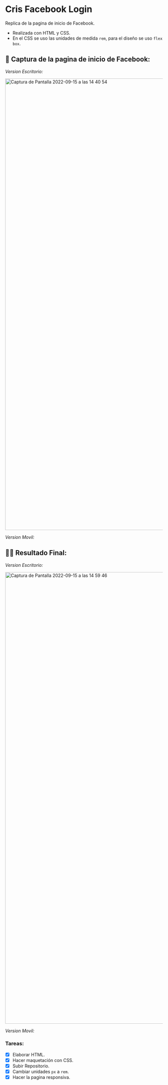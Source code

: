 # Cris Facebook Login

Replica de la pagina de inicio de Facebook.
- Realizada con HTML y CSS.
- En el CSS se uso las unidades de medida ```rem```, para el diseño se uso ```flex box```.

## 📸 Captura de la pagina de inicio de Facebook:

_Version Escritorio:_

<img width="1439" alt="Captura de Pantalla 2022-09-15 a las 14 40 54" src="https://user-images.githubusercontent.com/53755601/190406273-77e1a7b8-476f-4f31-a5e0-7cd786a8a5c7.png">

_Version Movil:_

## 👨‍💻 Resultado Final:

_Version Escritorio:_

<img width="1439" alt="Captura de Pantalla 2022-09-15 a las 14 59 46" src="https://user-images.githubusercontent.com/53755601/190410409-9ab3830d-a36c-4de3-8afc-7c153872af57.png">

_Version Movil:_

### Tareas:
- [x] Elaborar HTML.
- [x] Hacer maquetación con CSS.
- [x] Subir Repositorio.
- [x] Cambiar unidades ```px``` a ```rem```.
- [x] Hacer la pagina responsiva.
